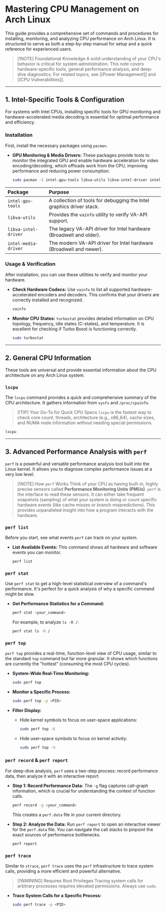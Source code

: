 # Mastering CPU Management on Arch Linux

This guide provides a comprehensive set of commands and procedures for installing, monitoring, and analyzing CPU performance on Arch Linux. It is structured to serve as both a step-by-step manual for setup and a quick reference for experienced users.

> [!NOTE] Foundational Knowledge
> A solid understanding of your CPU's behavior is critical for system administration. This note covers hardware-specific tools, general performance analysis, and deep-dive diagnostics. For related topics, see [[Power Management]] and [[CPU Vulnerabilities]].

---

## 1. Intel-Specific Tools & Configuration

For systems with Intel CPUs, installing specific tools for GPU monitoring and hardware-accelerated media decoding is essential for optimal performance and efficiency.

### Installation

First, install the necessary packages using `pacman`.

*   **GPU Monitoring & Media Drivers:** These packages provide tools to monitor the integrated GPU and enable hardware acceleration for video encoding/decoding, which offloads work from the CPU, improving performance and reducing power consumption.

    ```bash
    sudo pacman -S intel-gpu-tools libva-utils libva-intel-driver intel-media-driver
    ```

| Package | Purpose |
| :--- | :--- |
| `intel-gpu-tools` | A collection of tools for debugging the Intel graphics driver stack. |
| `libva-utils` | Provides the `vainfo` utility to verify VA-API support. |
| `libva-intel-driver` | The legacy VA-API driver for Intel hardware (Broadwell and older). |
| `intel-media-driver` | The modern VA-API driver for Intel hardware (Broadwell and newer). |

### Usage & Verification

After installation, you can use these utilities to verify and monitor your hardware.

*   **Check Hardware Codecs:** Use `vainfo` to list all supported hardware-accelerated encoders and decoders. This confirms that your drivers are correctly installed and recognized.
    ```bash
    vainfo
    ```

*   **Monitor CPU States:** `turbostat` provides detailed information on CPU topology, frequency, idle states (C-states), and temperature. It is excellent for checking if Turbo Boost is functioning correctly.
    ```bash
    sudo turbostat
    ```

---

## 2. General CPU Information

These tools are universal and provide essential information about the CPU architecture on any Arch Linux system.

### `lscpu`

The `lscpu` command provides a quick and comprehensive summary of the CPU architecture. It gathers information from `sysfs` and `/proc/cpuinfo`.

> [!TIP] Your Go-To for Quick CPU Specs
> `lscpu` is the fastest way to check core count, threads, architecture (e.g., x86_64), cache sizes, and NUMA node information without needing special permissions.

```bash
lscpu
```

---

## 3. Advanced Performance Analysis with `perf`

`perf` is a powerful and versatile performance analysis tool built into the Linux kernel. It allows you to diagnose complex performance issues at a very low level.

> [!NOTE] How `perf` Works
> Think of your CPU as having built-in, highly precise sensors called **Performance Monitoring Units (PMUs)**. `perf` is the interface to read these sensors. It can either take frequent snapshots (sampling) of what your system is doing or count specific hardware events (like cache misses or branch mispredictions). This provides unparalleled insight into how a program interacts with the hardware.

### `perf list`

Before you start, see what events `perf` can track on your system.

*   **List Available Events:** This command shows all hardware and software events you can monitor.
    ```bash
    perf list
    ```

### `perf stat`

Use `perf stat` to get a high-level statistical overview of a command's performance. It's perfect for a quick analysis of why a specific command might be slow.

*   **Get Performance Statistics for a Command:**
    ```bash
    perf stat <your_command>
    ```
    For example, to analyze `ls -R /`:
    ```bash
    perf stat ls -R /
    ```

### `perf top`

`perf top` provides a real-time, function-level view of CPU usage, similar to the standard `top` command but far more granular. It shows which functions are currently the "hottest" (consuming the most CPU cycles).

*   **System-Wide Real-Time Monitoring:**
    ```bash
    sudo perf top
    ```

*   **Monitor a Specific Process:**
    ```bash
    sudo perf top -p <PID>
    ```

*   **Filter Display:**
    *   Hide kernel symbols to focus on user-space applications:
        ```bash
        sudo perf top -K
        ```
    *   Hide user-space symbols to focus on kernel activity:
        ```bash
        sudo perf top -U
        ```

### `perf record` & `perf report`

For deep-dive analysis, `perf` uses a two-step process: record performance data, then analyze it with an interactive report.

*   **Step 1: Record Performance Data:** The `-g` flag captures call-graph information, which is crucial for understanding the context of function calls.
    ```bash
    perf record -g <your_command>
    ```
    This creates a `perf.data` file in your current directory.

*   **Step 2: Analyze the Data:** Run `perf report` to open an interactive viewer for the `perf.data` file. You can navigate the call stacks to pinpoint the exact sources of performance bottlenecks.
    ```bash
    perf report
    ```

### `perf trace`

Similar to `strace`, `perf trace` uses the `perf` infrastructure to trace system calls, providing a more efficient and powerful alternative.

> [!WARNING] Requires Root Privileges
> Tracing system calls for arbitrary processes requires elevated permissions. Always use `sudo`.

*   **Trace System Calls for a Specific Process:**
    ```bash
    sudo perf trace -p <PID>
    ```
